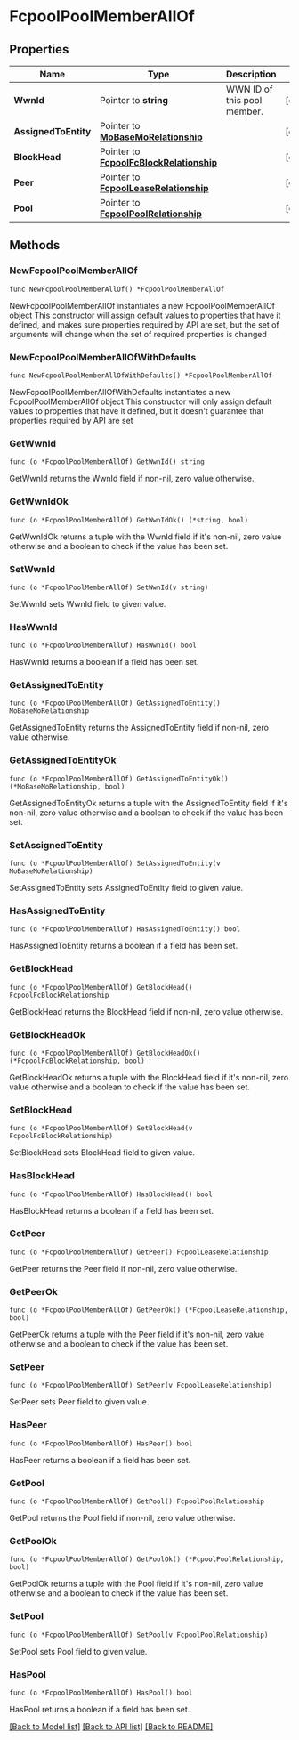# FcpoolPoolMemberAllOf

## Properties

Name | Type | Description | Notes
------------ | ------------- | ------------- | -------------
**WwnId** | Pointer to **string** | WWN ID of this pool member. | [optional] 
**AssignedToEntity** | Pointer to [**MoBaseMoRelationship**](mo.BaseMo.Relationship.md) |  | [optional] 
**BlockHead** | Pointer to [**FcpoolFcBlockRelationship**](fcpool.FcBlock.Relationship.md) |  | [optional] 
**Peer** | Pointer to [**FcpoolLeaseRelationship**](fcpool.Lease.Relationship.md) |  | [optional] 
**Pool** | Pointer to [**FcpoolPoolRelationship**](fcpool.Pool.Relationship.md) |  | [optional] 

## Methods

### NewFcpoolPoolMemberAllOf

`func NewFcpoolPoolMemberAllOf() *FcpoolPoolMemberAllOf`

NewFcpoolPoolMemberAllOf instantiates a new FcpoolPoolMemberAllOf object
This constructor will assign default values to properties that have it defined,
and makes sure properties required by API are set, but the set of arguments
will change when the set of required properties is changed

### NewFcpoolPoolMemberAllOfWithDefaults

`func NewFcpoolPoolMemberAllOfWithDefaults() *FcpoolPoolMemberAllOf`

NewFcpoolPoolMemberAllOfWithDefaults instantiates a new FcpoolPoolMemberAllOf object
This constructor will only assign default values to properties that have it defined,
but it doesn't guarantee that properties required by API are set

### GetWwnId

`func (o *FcpoolPoolMemberAllOf) GetWwnId() string`

GetWwnId returns the WwnId field if non-nil, zero value otherwise.

### GetWwnIdOk

`func (o *FcpoolPoolMemberAllOf) GetWwnIdOk() (*string, bool)`

GetWwnIdOk returns a tuple with the WwnId field if it's non-nil, zero value otherwise
and a boolean to check if the value has been set.

### SetWwnId

`func (o *FcpoolPoolMemberAllOf) SetWwnId(v string)`

SetWwnId sets WwnId field to given value.

### HasWwnId

`func (o *FcpoolPoolMemberAllOf) HasWwnId() bool`

HasWwnId returns a boolean if a field has been set.

### GetAssignedToEntity

`func (o *FcpoolPoolMemberAllOf) GetAssignedToEntity() MoBaseMoRelationship`

GetAssignedToEntity returns the AssignedToEntity field if non-nil, zero value otherwise.

### GetAssignedToEntityOk

`func (o *FcpoolPoolMemberAllOf) GetAssignedToEntityOk() (*MoBaseMoRelationship, bool)`

GetAssignedToEntityOk returns a tuple with the AssignedToEntity field if it's non-nil, zero value otherwise
and a boolean to check if the value has been set.

### SetAssignedToEntity

`func (o *FcpoolPoolMemberAllOf) SetAssignedToEntity(v MoBaseMoRelationship)`

SetAssignedToEntity sets AssignedToEntity field to given value.

### HasAssignedToEntity

`func (o *FcpoolPoolMemberAllOf) HasAssignedToEntity() bool`

HasAssignedToEntity returns a boolean if a field has been set.

### GetBlockHead

`func (o *FcpoolPoolMemberAllOf) GetBlockHead() FcpoolFcBlockRelationship`

GetBlockHead returns the BlockHead field if non-nil, zero value otherwise.

### GetBlockHeadOk

`func (o *FcpoolPoolMemberAllOf) GetBlockHeadOk() (*FcpoolFcBlockRelationship, bool)`

GetBlockHeadOk returns a tuple with the BlockHead field if it's non-nil, zero value otherwise
and a boolean to check if the value has been set.

### SetBlockHead

`func (o *FcpoolPoolMemberAllOf) SetBlockHead(v FcpoolFcBlockRelationship)`

SetBlockHead sets BlockHead field to given value.

### HasBlockHead

`func (o *FcpoolPoolMemberAllOf) HasBlockHead() bool`

HasBlockHead returns a boolean if a field has been set.

### GetPeer

`func (o *FcpoolPoolMemberAllOf) GetPeer() FcpoolLeaseRelationship`

GetPeer returns the Peer field if non-nil, zero value otherwise.

### GetPeerOk

`func (o *FcpoolPoolMemberAllOf) GetPeerOk() (*FcpoolLeaseRelationship, bool)`

GetPeerOk returns a tuple with the Peer field if it's non-nil, zero value otherwise
and a boolean to check if the value has been set.

### SetPeer

`func (o *FcpoolPoolMemberAllOf) SetPeer(v FcpoolLeaseRelationship)`

SetPeer sets Peer field to given value.

### HasPeer

`func (o *FcpoolPoolMemberAllOf) HasPeer() bool`

HasPeer returns a boolean if a field has been set.

### GetPool

`func (o *FcpoolPoolMemberAllOf) GetPool() FcpoolPoolRelationship`

GetPool returns the Pool field if non-nil, zero value otherwise.

### GetPoolOk

`func (o *FcpoolPoolMemberAllOf) GetPoolOk() (*FcpoolPoolRelationship, bool)`

GetPoolOk returns a tuple with the Pool field if it's non-nil, zero value otherwise
and a boolean to check if the value has been set.

### SetPool

`func (o *FcpoolPoolMemberAllOf) SetPool(v FcpoolPoolRelationship)`

SetPool sets Pool field to given value.

### HasPool

`func (o *FcpoolPoolMemberAllOf) HasPool() bool`

HasPool returns a boolean if a field has been set.


[[Back to Model list]](../README.md#documentation-for-models) [[Back to API list]](../README.md#documentation-for-api-endpoints) [[Back to README]](../README.md)


